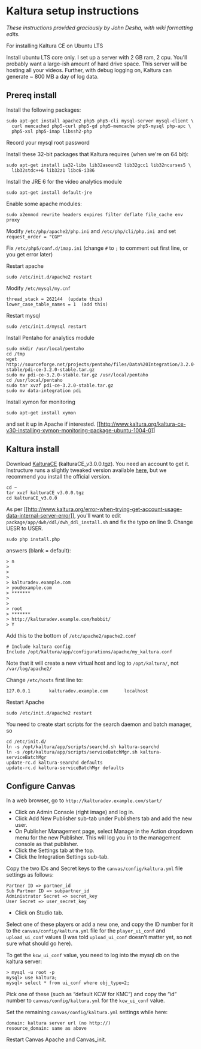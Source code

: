 Kaltura setup instructions
===================================

*These instructions provided graciously by John Desha, with wiki formatting edits.*

For installing Kaltura CE on Ubuntu LTS
  
Install ubuntu LTS core only.
I set up a server with 2 GB ram, 2 cpu. You'll probably want a large-ish amount of hard drive space. This server will be hosting all your videos. Further, with debug logging on, Kaltura can generate ~ 800 MB a day of log data.
 
 
Prereq install
---------
 
Install the following packages:

``` 
sudo apt-get install apache2 php5 php5-cli mysql-server mysql-client \
  curl memcached php5-curl php5-gd php5-memcache php5-mysql php-apc \
  php5-xsl php5-imap libssh2-php
```

Record your mysql root password
 
Install these 32-bit packages that Kaltura requires (when we're on 64 bit):
 
```
sudo apt-get install ia32-libs lib32asound2 lib32gcc1 lib32ncurses5 \
  lib32stdc++6 lib32z1 libc6-i386
```

Install the JRE 6 for the video analytics module

``` 
sudo apt-get install default-jre
```
 
Enable some apache modules:

```
sudo a2enmod rewrite headers expires filter deflate file_cache env proxy
```
 
Modify `/etc/php/apache2/php.ini` and `/etc/php/cli/php.ini `and set `request_order = "CGP"`
 
Fix `/etc/php5/conf.d/imap.ini` (change `#` to `;` to comment out first line, or you get error later)
 
Restart apache
```
sudo /etc/init.d/apache2 restart
```
 
Modify `/etc/mysql/my.cnf`

```
thread_stack = 262144  (update this)
lower_case_table_names = 1  (add this)
```
 
Restart mysql
```
sudo /etc/init.d/mysql restart
```
 
Install Pentaho for analytics module
```
sudo mkdir /usr/local/pentaho
cd /tmp
wget http://sourceforge.net/projects/pentaho/files/Data%20Integration/3.2.0-stable/pdi-ce-3.2.0-stable.tar.gz
sudo mv pdi-ce-3.2.0-stable.tar.gz /usr/local/pentaho
cd /usr/local/pentaho
sudo tar xvzf pdi-ce-3.2.0-stable.tar.gz
sudo mv data-integration pdi
```
 
Install xymon for monitoring
```
sudo apt-get install xymon
```
 
and set it up in Apache if interested.
[[http://www.kaltura.org/kaltura-ce-v30-installing-xymon-monitoring-package-ubuntu-1004-0]]
 
Kaltura install
------------

Download [KalturaCE](http://www.kaltura.org/project/community_edition_video_platform) (kalturaCE_v3.0.0.tgz). You need an account to get it. Instructure runs a slightly tweaked version available [here](https://s3.amazonaws.com/instructure-kaltura/kalturaCE_v3.0.0-instructure.tar.gz), but we recommend you install the official version.

```
cd ~
tar xvzf kalturaCE_v3.0.0.tgz
cd kalturaCE_v3.0.0
```

As per [[http://www.kaltura.org/error-when-trying-get-account-usage-data-internal-server-error]], you'll want to edit `package/app/dwh/ddl/dwh_ddl_install.sh` and fix the typo on line 9. Change UESR to USER.

```
sudo php install.php
```
 
answers (blank = default):
```
> n
>
>
>
> kalturadev.example.com
> you@example.com
> *******
>
>
> root
> *******
> http://kalturadev.example.com/hobbit/
> Y
```

Add this to the bottom of `/etc/apache2/apache2.conf`
```
# Include kaltura config
Include /opt/kaltura/app/configurations/apache/my_kaltura.conf
```

Note that it will create a new virtual host and log to `/opt/kaltura/`, not `/var/log/apache2/`
 
Change `/etc/hosts` first line to:
```
127.0.0.1       kalturadev.example.com      localhost
```
 
Restart Apache
```
sudo /etc/init.d/apache2 restart
```

You need to create start scripts for the search daemon and batch manager, so 
 
```
cd /etc/init.d/
ln -s /opt/kaltura/app/scripts/searchd.sh kaltura-searchd
ln -s /opt/kaltura/app/scripts/serviceBatchMgr.sh kaltura-serviceBatchMgr
update-rc.d kaltura-searchd defaults
update-rc.d kaltura-serviceBatchMgr defaults
```

Configure Canvas
--------------
 
In a web browser, go to `http://kalturadev.example.com/start/`
 
 * Click on Admin Console (right image) and log in.
 * Click Add New Publisher sub-tab under Publishers tab and add the new user.
 * On Publisher Management page, select Manage in the Action dropdown menu for the new Publisher. This will log you in to the management console as that publisher.
 * Click the Settings tab at the top.
 * Click the Integration Settings sub-tab.

Copy the two IDs and Secret keys to the `canvas/config/kaltura.yml` file settings as follows:
```
Partner ID => partner_id
Sub Partner ID => subpartner_id
Administrator Secret => secret_key
User Secret => user_secret_key
```

 * Click on Studio tab.

Select one of these players or add a new one, and copy the ID number for it to the `canvas/config/kaltura.yml` file for the `player_ui_conf` and `upload_ui_conf` values (I was told `upload_ui_conf` doesn’t matter yet, so not sure what should go here).

To get the `kcw_ui_conf` value, you need to log into the mysql db on the kaltura server:
```
> mysql -u root -p
mysql> use kaltura;
mysql> select * from ui_conf where obj_type=2;
```

Pick one of these (such as “default KCW for KMC”) and copy the “id” number to `canvas/config/kaltura.yml` for the `kcw_ui_conf` value.
 
Set the remaining `canvas/config/kaltura.yml` settings while here:
```
domain: kaltura server url (no http://)
resource_domain: same as above
```
 
Restart Canvas Apache and Canvas_init.